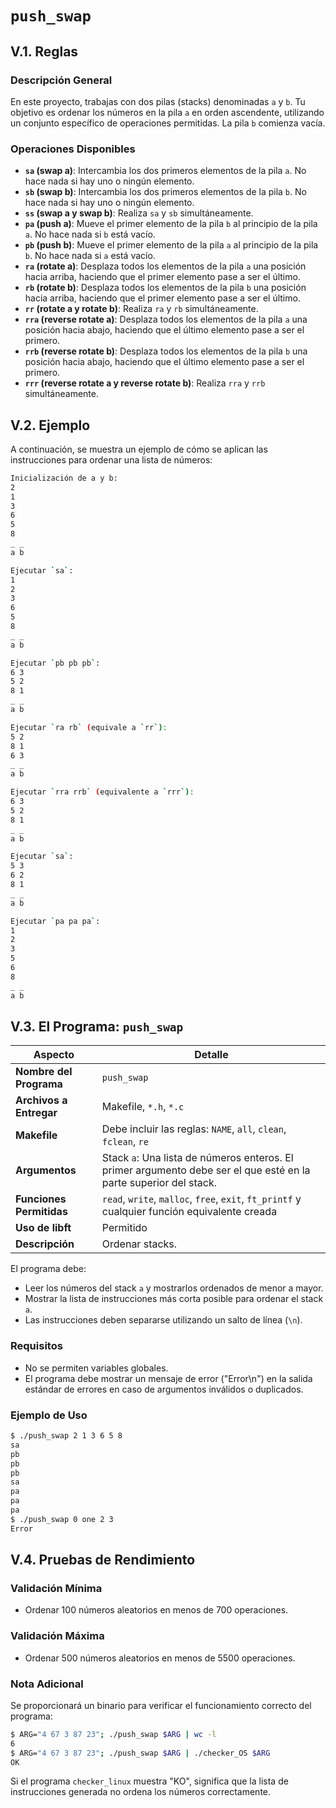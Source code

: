 # `push_swap`

## V.1. Reglas

### Descripción General
En este proyecto, trabajas con dos pilas (stacks) denominadas `a` y `b`. Tu objetivo es ordenar los números en la pila `a` en orden ascendente, utilizando un conjunto específico de operaciones permitidas. La pila `b` comienza vacía.

### Operaciones Disponibles

- **`sa` (swap a)**: Intercambia los dos primeros elementos de la pila `a`. No hace nada si hay uno o ningún elemento.
- **`sb` (swap b)**: Intercambia los dos primeros elementos de la pila `b`. No hace nada si hay uno o ningún elemento.
- **`ss` (swap a y swap b)**: Realiza `sa` y `sb` simultáneamente.
- **`pa` (push a)**: Mueve el primer elemento de la pila `b` al principio de la pila `a`. No hace nada si `b` está vacío.
- **`pb` (push b)**: Mueve el primer elemento de la pila `a` al principio de la pila `b`. No hace nada si `a` está vacío.
- **`ra` (rotate a)**: Desplaza todos los elementos de la pila `a` una posición hacia arriba, haciendo que el primer elemento pase a ser el último.
- **`rb` (rotate b)**: Desplaza todos los elementos de la pila `b` una posición hacia arriba, haciendo que el primer elemento pase a ser el último.
- **`rr` (rotate a y rotate b)**: Realiza `ra` y `rb` simultáneamente.
- **`rra` (reverse rotate a)**: Desplaza todos los elementos de la pila `a` una posición hacia abajo, haciendo que el último elemento pase a ser el primero.
- **`rrb` (reverse rotate b)**: Desplaza todos los elementos de la pila `b` una posición hacia abajo, haciendo que el último elemento pase a ser el primero.
- **`rrr` (reverse rotate a y reverse rotate b)**: Realiza `rra` y `rrb` simultáneamente.

## V.2. Ejemplo

A continuación, se muestra un ejemplo de cómo se aplican las instrucciones para ordenar una lista de números:

```sh
Inicialización de a y b:
2
1
3
6
5
8
_ _
a b
```
```sh
Ejecutar `sa`:
1
2
3
6
5
8
_ _
a b
```
```sh
Ejecutar `pb pb pb`:
6 3
5 2
8 1
_ _
a b
```
```sh
Ejecutar `ra rb` (equivale a `rr`):
5 2
8 1
6 3
_ _
a b
```
```sh
Ejecutar `rra rrb` (equivalente a `rrr`):
6 3
5 2
8 1
_ _
a b
```
```sh
Ejecutar `sa`:
5 3
6 2
8 1
_ _
a b
```
```sh
Ejecutar `pa pa pa`:
1
2
3
5
6
8
_ _
a b
```

## V.3. El Programa: `push_swap`

| Aspecto                 | Detalle                                   |
|-------------------------|-------------------------------------------|
| **Nombre del Programa** | `push_swap`                               |
| **Archivos a Entregar** | Makefile, `*.h`, `*.c`                    |
| **Makefile**            | Debe incluir las reglas: `NAME`, `all`, `clean`, `fclean`, `re` |
| **Argumentos**          | Stack `a`: Una lista de números enteros. El primer argumento debe ser el que esté en la parte superior del stack. |
| **Funciones Permitidas**| `read`, `write`, `malloc`, `free`, `exit`, `ft_printf` y cualquier función equivalente creada |
| **Uso de libft**        | Permitido                                 |
| **Descripción**         | Ordenar stacks. |


El programa debe:

- Leer los números del stack `a` y mostrarlos ordenados de menor a mayor.
- Mostrar la lista de instrucciones más corta posible para ordenar el stack `a`.
- Las instrucciones deben separarse utilizando un salto de línea (`\n`).

### Requisitos

- No se permiten variables globales.
- El programa debe mostrar un mensaje de error ("Error\n") en la salida estándar de errores en caso de argumentos inválidos o duplicados.

### Ejemplo de Uso

```sh
$ ./push_swap 2 1 3 6 5 8
sa
pb
pb
pb
sa
pa
pa
pa
$ ./push_swap 0 one 2 3
Error
```
## V.4. Pruebas de Rendimiento

### Validación Mínima

- Ordenar 100 números aleatorios en menos de 700 operaciones.

### Validación Máxima

- Ordenar 500 números aleatorios en menos de 5500 operaciones.



### Nota Adicional

Se proporcionará un binario para verificar el funcionamiento correcto del programa:

```sh
$ ARG="4 67 3 87 23"; ./push_swap $ARG | wc -l
6
$ ARG="4 67 3 87 23"; ./push_swap $ARG | ./checker_OS $ARG
OK
```

Si el programa `checker_linux` muestra "KO", significa que la lista de instrucciones generada no ordena los números correctamente.
